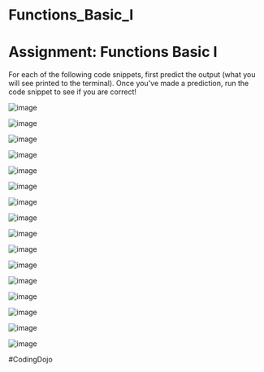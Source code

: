 # Functions_Basic_I

<h1>Assignment: Functions Basic I</h1>

<p>For each of the following code snippets, first predict the output (what you will see printed to the terminal). Once you've made a prediction, run the code snippet to see if you are correct!</p>

![image](https://github.com/theJames-CE/Functions_Basic_I/assets/124546382/115349cd-5d20-4366-9c08-8d027655af61)

![image](https://github.com/theJames-CE/Functions_Basic_I/assets/124546382/4c78d202-52d1-4ab1-b88c-b448b5add535)

![image](https://github.com/theJames-CE/Functions_Basic_I/assets/124546382/8795ff2e-d663-4774-8425-7ba9917cc727)

![image](https://github.com/theJames-CE/Functions_Basic_I/assets/124546382/b7ddfe70-ec7e-40f3-bf3c-2b8fba6a1dba)

![image](https://github.com/theJames-CE/Functions_Basic_I/assets/124546382/93138266-4211-4e7b-985b-1343e4e17e01)

![image](https://github.com/theJames-CE/Functions_Basic_I/assets/124546382/45d432d7-fa3b-4ee3-8ec5-beff02adb5cf)

![image](https://github.com/theJames-CE/Functions_Basic_I/assets/124546382/db381aed-056e-444f-96ef-87675908a0ff)

![image](https://github.com/theJames-CE/Functions_Basic_I/assets/124546382/7c931fe6-b389-4d98-86ca-60918f2f0d7f)

![image](https://github.com/theJames-CE/Functions_Basic_I/assets/124546382/7dcb9e2f-b541-48e2-affd-d51e126a7741)

![image](https://github.com/theJames-CE/Functions_Basic_I/assets/124546382/fd78aa51-126d-4cf3-bc72-96b3c2917306)

![image](https://github.com/theJames-CE/Functions_Basic_I/assets/124546382/d5aed5fa-dd2d-4f0a-a768-86ceffbf7eb8)

![image](https://github.com/theJames-CE/Functions_Basic_I/assets/124546382/5d6d10aa-36f4-46d5-a121-0e05db7098d0)

![image](https://github.com/theJames-CE/Functions_Basic_I/assets/124546382/eaeae199-4e7f-443f-a4ef-90a0e5c6d2f9)

![image](https://github.com/theJames-CE/Functions_Basic_I/assets/124546382/6f30de7b-d8de-44d0-9ae1-4fe3977bd490)

![image](https://github.com/theJames-CE/Functions_Basic_I/assets/124546382/61169ab2-1ace-499a-acd3-2f8111fd1d4a)

![image](https://github.com/theJames-CE/Functions_Basic_I/assets/124546382/42433c13-64d2-4133-91ad-f3eda7df235f)

#CodingDojo







